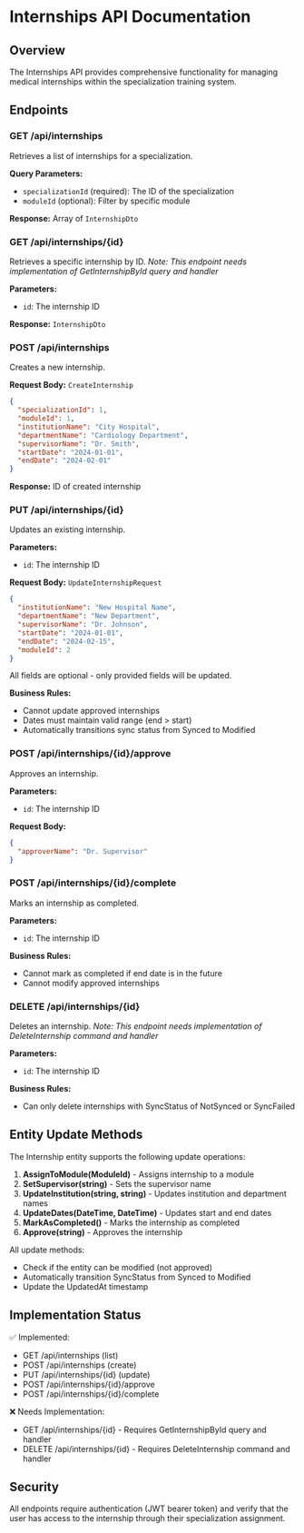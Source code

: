 # Internships API Documentation

## Overview

The Internships API provides comprehensive functionality for managing medical internships within the specialization training system.

## Endpoints

### GET /api/internships
Retrieves a list of internships for a specialization.

**Query Parameters:**
- `specializationId` (required): The ID of the specialization
- `moduleId` (optional): Filter by specific module

**Response:** Array of `InternshipDto`

### GET /api/internships/{id}
Retrieves a specific internship by ID.
*Note: This endpoint needs implementation of GetInternshipById query and handler*

**Parameters:**
- `id`: The internship ID

**Response:** `InternshipDto`

### POST /api/internships
Creates a new internship.

**Request Body:** `CreateInternship`
```json
{
  "specializationId": 1,
  "moduleId": 1,
  "institutionName": "City Hospital",
  "departmentName": "Cardiology Department",
  "supervisorName": "Dr. Smith",
  "startDate": "2024-01-01",
  "endDate": "2024-02-01"
}
```

**Response:** ID of created internship

### PUT /api/internships/{id}
Updates an existing internship.

**Parameters:**
- `id`: The internship ID

**Request Body:** `UpdateInternshipRequest`
```json
{
  "institutionName": "New Hospital Name",
  "departmentName": "New Department",
  "supervisorName": "Dr. Johnson",
  "startDate": "2024-01-01",
  "endDate": "2024-02-15",
  "moduleId": 2
}
```

All fields are optional - only provided fields will be updated.

**Business Rules:**
- Cannot update approved internships
- Dates must maintain valid range (end > start)
- Automatically transitions sync status from Synced to Modified

### POST /api/internships/{id}/approve
Approves an internship.

**Parameters:**
- `id`: The internship ID

**Request Body:**
```json
{
  "approverName": "Dr. Supervisor"
}
```

### POST /api/internships/{id}/complete
Marks an internship as completed.

**Parameters:**
- `id`: The internship ID

**Business Rules:**
- Cannot mark as completed if end date is in the future
- Cannot modify approved internships

### DELETE /api/internships/{id}
Deletes an internship.
*Note: This endpoint needs implementation of DeleteInternship command and handler*

**Parameters:**
- `id`: The internship ID

**Business Rules:**
- Can only delete internships with SyncStatus of NotSynced or SyncFailed

## Entity Update Methods

The Internship entity supports the following update operations:

1. **AssignToModule(ModuleId)** - Assigns internship to a module
2. **SetSupervisor(string)** - Sets the supervisor name
3. **UpdateInstitution(string, string)** - Updates institution and department names
4. **UpdateDates(DateTime, DateTime)** - Updates start and end dates
5. **MarkAsCompleted()** - Marks the internship as completed
6. **Approve(string)** - Approves the internship

All update methods:
- Check if the entity can be modified (not approved)
- Automatically transition SyncStatus from Synced to Modified
- Update the UpdatedAt timestamp

## Implementation Status

✅ Implemented:
- GET /api/internships (list)
- POST /api/internships (create)
- PUT /api/internships/{id} (update)
- POST /api/internships/{id}/approve
- POST /api/internships/{id}/complete

❌ Needs Implementation:
- GET /api/internships/{id} - Requires GetInternshipById query and handler
- DELETE /api/internships/{id} - Requires DeleteInternship command and handler

## Security

All endpoints require authentication (JWT bearer token) and verify that the user has access to the internship through their specialization assignment.